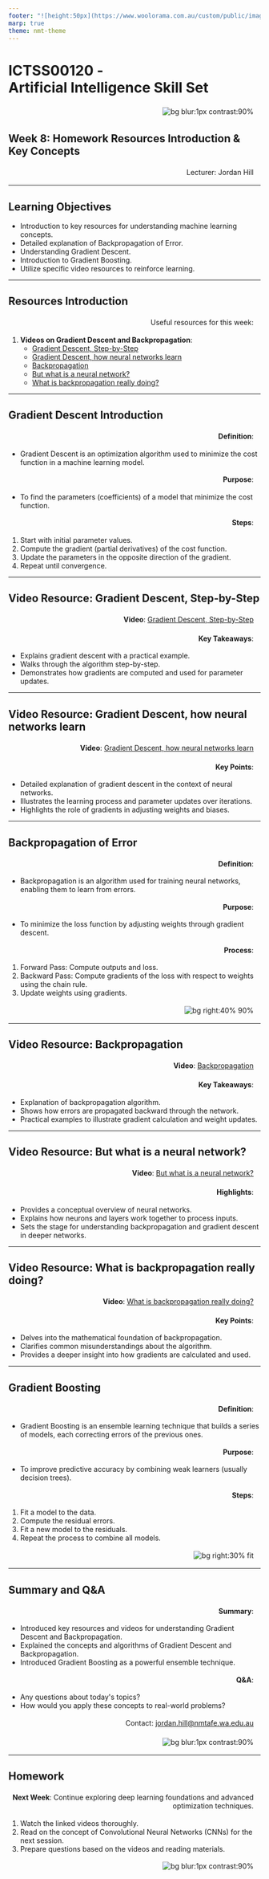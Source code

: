 ```yaml
---
footer: "![height:50px](https://www.woolorama.com.au/custom/public/images/north-metro-tafe-logo.jpg)"
marp: true
theme: nmt-theme
---
```


<!-- _class: lead -->
# ICTSS00120 - <br> Artificial Intelligence Skill Set
![bg blur:1px contrast:90%](https://images-wixmp-ed30a86b8c4ca887773594c2.wixmp.com/f/afa6e72c-8df3-4d8a-aba0-d3d8c0404e28/dgeejdo-2636687f-dce2-4182-9061-f44831261ec0.jpg/v1/fill/w_922,h_866,q_70,strp/ai_gaze_by_roguedawg777_dgeejdo-pre.jpg?token=eyJ0eXAiOiJKV1QiLCJhbGciOiJIUzI1NiJ9.eyJzdWIiOiJ1cm46YXBwOjdlMGQxODg5ODIyNjQzNzNhNWYwZDQxNWVhMGQyNmUwIiwiaXNzIjoidXJuOmFwcDo3ZTBkMTg4OTgyMjY0MzczYTVmMGQ0MTVlYTBkMjZlMCIsIm9iaiI6W1t7ImhlaWdodCI6Ijw9OTYyIiwicGF0aCI6IlwvZlwvYWZhNmU3MmMtOGRmMy00ZDhhLWFiYTAtZDNkOGMwNDA0ZTI4XC9kZ2VlamRvLTI2MzY2ODdmLWRjZTItNDE4Mi05MDYxLWY0NDgzMTI2MWVjMC5qcGciLCJ3aWR0aCI6Ijw9MTAyNCJ9XV0sImF1ZCI6WyJ1cm46c2VydmljZTppbWFnZS5vcGVyYXRpb25zIl19.RSVY32rSmLLuV0Vdf0MN9WCvGH6IeAqAkeZPsUrWwqk)

## Week 8: Homework Resources Introduction & Key Concepts

Lecturer: Jordan Hill

<style scoped>
p {
  padding:0.25em;
  padding-right:1em;
  text-align: right;
}
</style>

---

## Learning Objectives

- Introduction to key resources for understanding machine learning concepts.
- Detailed explanation of Backpropagation of Error.
- Understanding Gradient Descent.
- Introduction to Gradient Boosting.
- Utilize specific video resources to reinforce learning.

---

## Resources Introduction

Useful resources for this week:
1. **Videos on Gradient Descent and Backpropagation**:
   - [Gradient Descent, Step-by-Step](https://www.youtube.com/watch?v=sDv4f4s2SB8)
   - [Gradient Descent, how neural networks learn](https://www.youtube.com/watch?v=IHZwWFHWa-w)
   - [Backpropagation](https://www.youtube.com/watch?v=IN2XmBhILt4&t=0s)
   - [But what is a neural network?](https://www.youtube.com/watch?v=aircAruvnKk)
   - [What is backpropagation really doing?](https://www.youtube.com/watch?v=Ilg3gGewQ5U)
---
## Gradient Descent Introduction

**Definition**:
- Gradient Descent is an optimization algorithm used to minimize the cost function in a machine learning model.

**Purpose**:
- To find the parameters (coefficients) of a model that minimize the cost function.

**Steps**:
1. Start with initial parameter values.
2. Compute the gradient (partial derivatives) of the cost function.
3. Update the parameters in the opposite direction of the gradient.
4. Repeat until convergence.

---

## Video Resource: Gradient Descent, Step-by-Step

**Video**:
[Gradient Descent, Step-by-Step](https://www.youtube.com/watch?v=sDv4f4s2SB8)

**Key Takeaways**:
- Explains gradient descent with a practical example.
- Walks through the algorithm step-by-step.
- Demonstrates how gradients are computed and used for parameter updates.

---

## Video Resource: Gradient Descent, how neural networks learn

**Video**:
[Gradient Descent, how neural networks learn](https://www.youtube.com/watch?v=IHZwWFHWa-w)

**Key Points**:
- Detailed explanation of gradient descent in the context of neural networks.
- Illustrates the learning process and parameter updates over iterations.
- Highlights the role of gradients in adjusting weights and biases.

---

## Backpropagation of Error

**Definition**:
- Backpropagation is an algorithm used for training neural networks, enabling them to learn from errors.

**Purpose**:
- To minimize the loss function by adjusting weights through gradient descent.

**Process**:
1. Forward Pass: Compute outputs and loss.
2. Backward Pass: Compute gradients of the loss with respect to weights using the chain rule.
3. Update weights using gradients.

![bg right:40% 90%](https://media.geeksforgeeks.org/wp-content/uploads/20240217152156/Frame-13.png)

---

## Video Resource: Backpropagation

**Video**:
[Backpropagation](https://www.youtube.com/watch?v=IN2XmBhILt4&t=0s)

**Key Takeaways**:
- Explanation of backpropagation algorithm.
- Shows how errors are propagated backward through the network.
- Practical examples to illustrate gradient calculation and weight updates.

---

## Video Resource: But what is a neural network?

**Video**:
[But what is a neural network?](https://www.youtube.com/watch?v=aircAruvnKk)

**Highlights**:
- Provides a conceptual overview of neural networks.
- Explains how neurons and layers work together to process inputs.
- Sets the stage for understanding backpropagation and gradient descent in deeper networks.

---

## Video Resource: What is backpropagation really doing?

**Video**:
[What is backpropagation really doing?](https://www.youtube.com/watch?v=Ilg3gGewQ5U)

**Key Points**:
- Delves into the mathematical foundation of backpropagation.
- Clarifies common misunderstandings about the algorithm.
- Provides a deeper insight into how gradients are calculated and used.

---

## Gradient Boosting

**Definition**:
- Gradient Boosting is an ensemble learning technique that builds a series of models, each correcting errors of the previous ones.

**Purpose**:
- To improve predictive accuracy by combining weak learners (usually decision trees).

**Steps**:
1. Fit a model to the data.
2. Compute the residual errors.
3. Fit a new model to the residuals.
4. Repeat the process to combine all models.

![bg right:30% fit](https://miro.medium.com/v2/resize:fit:1400/1*OZPOQUKiaVmZOEMm_-8iYA.png)

---

## Summary and Q&A

**Summary**:
- Introduced key resources and videos for understanding Gradient Descent and Backpropagation.
- Explained the concepts and algorithms of Gradient Descent and Backpropagation.
- Introduced Gradient Boosting as a powerful ensemble technique.

**Q&A**:
- Any questions about today's topics?
- How would you apply these concepts to real-world problems?

Contact: jordan.hill@nmtafe.wa.edu.au

![bg blur:1px contrast:90%](https://images-wixmp-ed30a86b8c4ca887773594c2.wixmp.com/f/afa6e72c-8df3-4d8a-aba0-d3d8c0404e28/dgeejdo-2636687f-dce2-4182-9061-f44831261ec0.jpg/v1/fill/w_922,h_866,q_70,strp/ai_gaze_by_roguedawg777_dgeejdo-pre.jpg?token=eyJ0eXAiOiJKV1QiLCJhbGciOiJIUzI1NiJ9.eyJzdWIiOiJ1cm46YXBwOjdlMGQxODg5ODIyNjQzNzNhNWYwZDQxNWVhMGQyNmUwIiwiaXNzIjoidXJuOmFwcDo3ZTBkMTg4OTgyMjY0MzczYTVmMGQ0MTVlYTBkMjZlMCIsIm9iaiI6W1t7ImhlaWdodCI6Ijw9OTYyIiwicGF0aCI6IlwvZlwvYWZhNmU3MmMtOGRmMy00ZDhhLWFiYTAtZDNkOGMwNDA0ZTI4XC9kZ2VlamRvLTI2MzY2ODdmLWRjZTItNDE4Mi05MDYxLWY0NDgzMTI2MWVjMC5qcGciLCJ3aWR0aCI6Ijw9MTAyNCJ9XV0sImF1ZCI6WyJ1cm46c2VydmljZTppbWFnZS5vcGVyYXRpb25zIl19.RSVY32rSmLLuV0Vdf0MN9WCvGH6IeAqAkeZPsUrWwqk)

---

## Homework

**Next Week**: Continue exploring deep learning foundations and advanced optimization techniques.

1. Watch the linked videos thoroughly.
2. Read on the concept of Convolutional Neural Networks (CNNs) for the next session.
3. Prepare questions based on the videos and reading materials.

![bg blur:1px contrast:90%](https://images-wixmp-ed30a86b8c4ca887773594c2.wixmp.com/f/afa6e72c-8df3-4d8a-aba0-d3d8c0404e28/dgeejdo-2636687f-dce2-4182-9061-f44831261ec0.jpg/v1/fill/w_922,h_866,q_70,strp/ai_gaze_by_roguedawg777_dgeejdo-pre.jpg?token=eyJ0eXAiOiJKV1QiLCJhbGciOiJIUzI1NiJ9.eyJzdWIiOiJ1cm46YXBwOjdlMGQxODg5ODIyNjQzNzNhNWYwZDQxNWVhMGQyNmUwIiwiaXNzIjoidXJuOmFwcDo3ZTBkMTg4OTgyMjY0MzczYTVmMGQ0MTVlYTBkMjZlMCIsIm9iaiI6W1t7ImhlaWdodCI6Ijw9OTYyIiwicGF0aCI6IlwvZlwvYWZhNmU3MmMtOGRmMy00ZDhhLWFiYTAtZDNkOGMwNDA0ZTI4XC9kZ2VlamRvLTI2MzY2ODdmLWRjZTItNDE4Mi05MDYxLWY0NDgzMTI2MWVjMC5qcGciLCJ3aWR0aCI6Ijw9MTAyNCJ9XV0sImF1ZCI6WyJ1cm46c2VydmljZTppbWFnZS5vcGVyYXRpb25zIl19.RSVY32rSmLLuV0Vdf0MN9WCvGH6IeAqAkeZPsUrWwqk)